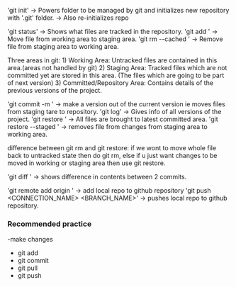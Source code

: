 'git init' -> Powers folder to be managed by git and initializes new repository with '.git' folder.
           -> Also re-initializes repo

'git status' -> Shows what files are tracked in the repository.
'git add <FILES>' -> Move file from working area to staging area.
'git rm --cached <FILES>' -> Remove file from staging area to working area.

Three areas in git:
    1) Working Area: Untracked files are contained in this area.(areas not handled by git)
    2) Staging Area: Tracked files which are not committed yet are stored in this area. (The files which are going to be part of next version)
    3) Committed/Repository Area: Contains details of the previous versions of the project. 

'git commit -m <MESSAGE>' -> make a version out of the current version ie moves files from staging tare to repository.
'git log' -> Gives info of all versions of the project.
'git restore <FILES>' -> All files are brought to latest committed area.
'git restore --staged <FILES>' -> removes file from changes from staging area to working area.

difference between git rm and git restore:
    if we wont to move whole file back to untracked state then do git rm, 
    else if u just want changes to be moved in working or staging area then use git restore.

'git diff <V1> <V2>' -> shows difference in contents between 2 commits.

'git remote add origin <LINK>' -> add local repo to github repository
'git push <CONNECTION_NAME> <BRANCH_NAME>' -> pushes local repo to github repository.

### Recommended practice
-make changes
- git add <files>
- git commit 
- git pull
- git push 